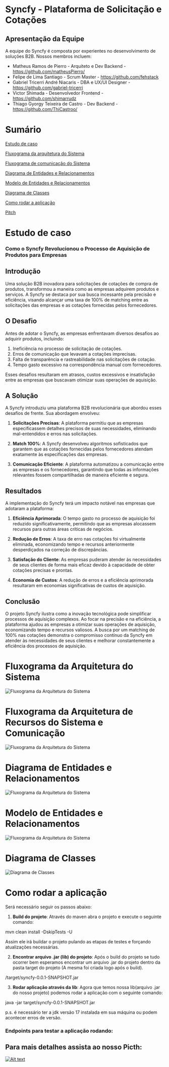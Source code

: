 # Syncfy - Plataforma de Solicitação e Cotações

## Apresentação da Equipe

A equipe do Syncfy é composta por experientes no desenvolvimento de soluções B2B. Nossos membros incluem:

- Matheus Ramos de Pierro - Arquiteto e Dev Backend - https://github.com/matheusPierro/
- Felipe de Lima Santiago - Scrum Master - https://github.com/fehstack
- Gabriel Tricerri André Niacaris - DBA e UX/UI Designer - https://github.com/gabriel-tricerri
- Victor Shimada - Desenvolvedor Frontend - https://github.com/shimarrudz
- Thiago Gyorgy Teixeira de Castro - Dev Backend - https://github.com/ThiCastroo/

# Sumário

[Estudo de caso ](#_Estudo_de_caso)

[Fluxograma da arquitetura do Sistema](#_fluxograma_)

[Fluxograma de comunicação do Sistema](#_comunicacao_)

[Diagrama de Entidades e Relacionamentos ](#_der_)

[Modelo de Entidades e Relacionamentos ](#_mer_)

[Diagrama de Classes ](#_Diagrama_de_Classes)

[Como rodar a aplicação](#_Rodar_Aplicacao)

[Pitch](#_pitch)

<a id="_Estudo_de_caso"></a>

# Estudo de caso

### Como o Syncfy Revolucionou o Processo de Aquisição de Produtos para Empresas

## Introdução

Uma solução B2B inovadora para solicitações de cotações de compra de produtos, transformou a maneira como as empresas adquirem produtos e serviços. A Syncfy se destaca por sua busca incessante pela precisão e eficiência, visando alcançar uma taxa de 100% de matching entre as solicitações das empresas e as cotações fornecidas pelos fornecedores.

## O Desafio

Antes de adotar o Syncfy, as empresas enfrentavam diversos desafios ao adquirir produtos, incluindo:

1. Ineficiência no processo de solicitação de cotações.
2. Erros de comunicação que levavam a cotações imprecisas.
3. Falta de transparência e rastreabilidade nas solicitações de cotação.
4. Tempo gasto excessivo na correspondência manual com fornecedores.

Esses desafios resultaram em atrasos, custos excessivos e insatisfação entre as empresas que buscavam otimizar suas operações de aquisição.

## A Solução

A Syncfy introduziu uma plataforma B2B revolucionária que abordou esses desafios de frente. Sua abordagem envolveu:

1. **Solicitações Precisas**: A plataforma permitiu que as empresas especificassem detalhes precisos de suas necessidades, eliminando mal-entendidos e erros nas solicitações.

2. **Match 100%**: A Syncfy desenvolveu algoritmos sofisticados que garantem que as cotações fornecidas pelos fornecedores atendam exatamente às especificações das empresas.

3. **Comunicação Eficiente**: A plataforma automatizou a comunicação entre as empresas e os fornecedores, garantindo que todas as informações relevantes fossem compartilhadas de maneira eficiente e segura.

## Resultados

A implementação do Syncfy terá um impacto notável nas empresas que adotaram a plataforma:

1. **Eficiência Aprimorada**: O tempo gasto no processo de aquisição foi reduzido significativamente, permitindo que as empresas alocassem recursos para outras áreas críticas de negócios.

2. **Redução de Erros**: A taxa de erro nas cotações foi virtualmente eliminada, economizando tempo e recursos anteriormente desperdiçados na correção de discrepâncias.

3. **Satisfação do Cliente**: As empresas puderam atender às necessidades de seus clientes de forma mais eficaz devido à capacidade de obter cotações precisas e prontas.

4. **Economia de Custos**: A redução de erros e a eficiência aprimorada resultaram em economias significativas de custos de aquisição.

## Conclusão

O projeto Syncfy ilustra como a inovação tecnológica pode simplificar processos de aquisição complexos. Ao focar na precisão e na eficiência, a plataforma ajudou as empresas a otimizar suas operações de aquisição, economizando tempo e recursos valiosos. A busca por um matching de 100% nas cotações demonstra o compromisso contínuo da Syncfy em atender às necessidades de seus clientes e melhorar constantemente a eficiência dos processos de aquisição.

<a id="_fluxograma_"></a>

# Fluxograma da Arquitetura do Sistema

<img src="./documentacao/Enterprise%20Application%20Development/FluxogramaArquiteturaDoSistema.png" title="Fluxograma da Arquitetura do Sistema">

<a id="_comunicacao_"></a>

# Fluxograma da Arquitetura de Recursos do Sistema e Comunicação

<img src="./documentacao/DevOps%20Tools%20e%20Cloud%20Computing/Arquitetura_Recursos_Sistema.jpeg" title="Fluxograma da Arquitetura do Sistema">

<a id="_der_"></a>

# Diagrama de Entidades e Relacionamentos 

<img src="./documentacao/Enterprise%20Application%20Development/MLSyncfy.jpeg" title="Fluxograma da Arquitetura do Sistema">

<a id="_mer_"></a>

# Modelo de Entidades e Relacionamentos

<img src="./documentacao/Enterprise%20Application%20Development/MR_Syncfy.jpeg" title="Fluxograma da Arquitetura do Sistema">

<a id="_Diagrama_de_Classes"></a>

# Diagrama de Classes

<img src="./documentacao/Enterprise%20Application%20Development/Diagrama_de_Classes.png" title="Diagrama de Classes">

<a id="_Rodar_Aplicacao"></a>

# Como rodar a aplicação

Será necessário seguir os passos abaixo:

1. **Build do projeto**: Através do maven abra o projeto e execute o seguinte comando:

mvn clean install -DskipTests -U

Assim ele irá buildar o projeto pulando as etapas de testes e forçando atualizações necessárias.

2. **Encontrar arquivo .jar (lib) do projeto**:
   Após o build do projeto se tudo ocorrer bem esperamos encontrar um arquivo .jar do projeto dentro da pasta target do projeto (A mesma foi criada logo após o build).

/target/syncfy-0.0.1-SNAPSHOT.jar

3. **Rodar aplicação através da lib**: Agora que temos nossa lib(arquivo .jar do nosso projeto) podemos rodar a aplicação com o seguinte comando:

java -jar target/syncfy-0.0.1-SNAPSHOT.jar

p.s. é necessário ter a jdk versão 17 instalada em sua máquina ou podem acontecer erros de versão.

<a id="_endpoints"></a>

### Endpoints para testar a aplicação rodando:

<a id="_pitch"></a>

## Para mais detalhes assista ao nosso Picth:

[![Alt text](https://img.youtube.com/vi/iyOTlpfnWXU/0.jpg)](https://www.youtube.com/watch?v=iyOTlpfnWXU)
